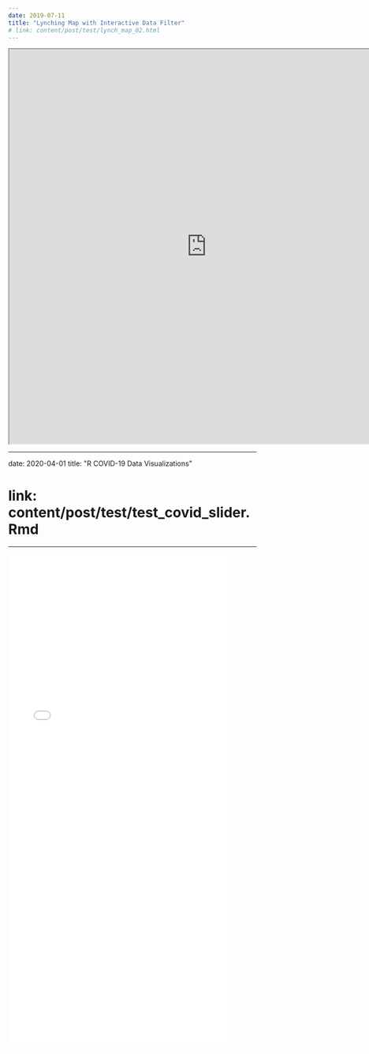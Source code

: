 ```yaml
---
date: 2019-07-11
title: "Lynching Map with Interactive Data Filter"
# link: content/post/test/lynch_map_02.html
---
```


<iframe src="https://s3.amazonaws.com/davidrigbysociology/slave_lynchdot_map_02.html" width="800" height="800"></iframe>


---
date: 2020-04-01
title: "R COVID-19 Data Visualizations"
# link: content/post/test/test_covid_slider.Rmd
---

<iframe src="./<content/post/test/covid_dashboard.Rmd>" width="90%" height="1000px" style="border:none;"> </iframe>
